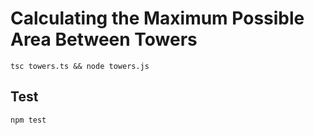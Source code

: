 # Calculating the Maximum Possible Area Between Towers
``tsc towers.ts && node towers.js``

## Test
``npm test``